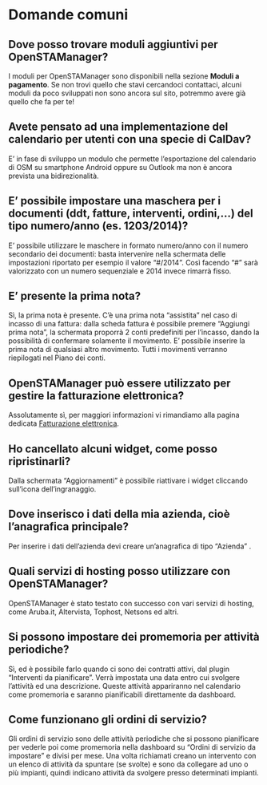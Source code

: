 # Domande comuni

## Dove posso trovare moduli aggiuntivi per OpenSTAManager?

I moduli per OpenSTAManager sono disponibili nella sezione **Moduli a pagamento**. Se non trovi quello che stavi cercandoci contattaci, alcuni moduli da poco sviluppati non sono ancora sul sito, potremmo avere già quello che fa per te!

## Avete pensato ad una implementazione del calendario per utenti con una specie di CalDav?

E’ in fase di sviluppo un modulo che permette l’esportazione del calendario di OSM su smartphone Android oppure su Outlook ma non è ancora prevista una bidirezionalità.

## E’ possibile impostare una maschera per i documenti \(ddt, fatture, interventi, ordini,…\) del tipo numero/anno \(es. 1203/2014\)?

E’ possibile utilizzare le maschere in formato numero/anno con il numero secondario dei documenti: basta intervenire nella schermata delle impostazioni riportato per esempio il valore “\#/2014”. Così facendo “\#” sarà valorizzato con un numero sequenziale e 2014 invece rimarrà fisso.

## E’ presente la prima nota?

Sì, la prima nota è presente. C’è una prima nota “assistita” nel caso di incasso di una fattura: dalla scheda fattura è possibile premere “Aggiungi prima nota”, la schermata proporrà 2 conti predefiniti per l’incasso, dando la possibilità di confermare solamente il movimento. E’ possibile inserire la prima nota di qualsiasi altro movimento. Tutti i movimenti verranno riepilogati nel Piano dei conti.

## OpenSTAManager può essere utilizzato per gestire la fatturazione elettronica?

Assolutamente sì, per maggiori informazioni vi rimandiamo alla pagina dedicata [Fatturazione elettronica](fatturazione-elettronica/).

## Ho cancellato alcuni widget, come posso ripristinarli?

Dalla schermata “Aggiornamenti” è possibile riattivare i widget cliccando sull’icona dell’ingranaggio.

## Dove inserisco i dati della mia azienda, cioè l’anagrafica principale?

Per inserire i dati dell’azienda devi creare un’anagrafica di tipo “Azienda” .

## Quali servizi di hosting posso utilizzare con OpenSTAManager?

OpenSTAManager è stato testato con successo con vari servizi di hosting, come Aruba.it, Altervista, Tophost, Netsons ed altri.

## Si possono impostare dei promemoria per attività periodiche?

Sì, ed è possibile farlo quando ci sono dei contratti attivi, dal plugin “Interventi da pianificare”. Verrà impostata una data entro cui svolgere l’attività ed una descrizione. Queste attività appariranno nel calendario come promemoria e saranno pianificabili direttamente da dashboard.

## Come funzionano gli ordini di servizio?

Gli ordini di servizio sono delle attività periodiche che si possono pianificare per vederle poi come promemoria nella dashboard su “Ordini di servizio da impostare” e divisi per mese. Una volta richiamati creano un intervento con un elenco di attività da spuntare \(se svolte\) e sono da collegare ad uno o più impianti, quindi indicano attività da svolgere presso determinati impianti.

